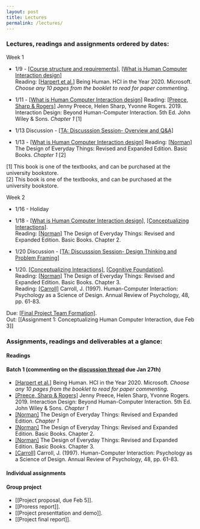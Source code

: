 ```yaml
---
layout: post
title: Lectures
permalink: /lectures/
---
```


### Lectures, readings and assignments ordered by dates:
Week 1  
- 1/9 - [[Course structure and requirements]](https://canvas.ucdavis.edu/courses/747452/files/folder/Lecture%20slides?preview=19026869), [[What is Human Computer Interaction design]](https://canvas.ucdavis.edu/courses/747452/files/folder/Lecture%20slides?preview=19027057)   
Reading:  [[Harpert et al.]](https://www.microsoft.com/en-us/research/uploads/prod/2019/03/beinghumana3-1.pdf) Being Human. HCI in the Year 2020. Microsoft. *Choose any 10 pages from the booklet to read for paper commenting*. 

- 1/11 - [[What is Human Computer Interaction design]](https://canvas.ucdavis.edu/courses/747452/files/folder/Lecture%20slides?preview=19027057)
Reading: [[Preece, Sharp & Rogers]](http://www.id-book.com/) Jenny Preece, Helen Sharp, Yvonne Rogers. 2019. Interaction Design: Beyond Human-Computer Interaction. 5th Ed. John Wiley & Sons.  *Chapter 1* [1]   

- 1/13 Discussion - [[TA: Discusssion Session- Overview and Q&A]](https://canvas.ucdavis.edu/courses/747452/files/folder/Discussion%20slides?preview=19064466)

- 1/13 - [[What is Human Computer Interaction design]](https://canvas.ucdavis.edu/courses/747452/files/folder/Lecture%20slides?preview=19027057) 
Reading: [[Norman]](https://www.basicbooks.com/titles/don-norman/the-design-of-everyday-things/9780465050659/) The Design of Everyday Things: Revised and Expanded Edition. Basic Books. *Chapter 1* [2]  

[1] This book is one of the textbooks, and can be purchased at the university bookstore.  
[2] This book is one of the textbooks, and can be purchased at the university bookstore.


Week 2
- 1/16 -  Holiday
- 1/18 - [[What is Human Computer Interaction design]](https://canvas.ucdavis.edu/courses/747452/files/folder/Lecture%20slides?preview=19027057), [[Conceptualizing Interactions]](https://canvas.ucdavis.edu/courses/747452/files/folder/Lecture%20slides?preview=19107085).  
Reading: [[Norman]](https://www.basicbooks.com/titles/don-norman/the-design-of-everyday-things/9780465050659/) The Design of Everyday Things: Revised and Expanded Edition. Basic Books. Chapter 2. 

- 1/20 Discussion - [[TA: Discusssion Session- Design Thinking and Problem Framing]]() 

- 1/20. [[Conceptualizing Interactions]](https://canvas.ucdavis.edu/courses/747452/files/folder/Lecture%20slides?preview=19107085), [[Cognitive Foundation]]().  
Reading: [[Norman]](https://www.basicbooks.com/titles/don-norman/the-design-of-everyday-things/9780465050659/) The Design of Everyday Things: Revised and Expanded Edition. Basic Books. Chapter 3.   
Reading: [[Carroll]](https://canvas.ucdavis.edu/courses/747452/files/folder/Misc%20files?preview=19106534) Carroll, J. (1997). Human-Computer Interaction: Psychology as a Science of Design. Annual Review of Psychology, 48, pp. 61-83.  
  
Due: [[Final Project Team Formation]](https://canvas.ucdavis.edu/courses/747452/assignments/1009574).  
Out: [[Assignment 1: Conceptualizing Human Computer Interaction, due Feb 3]] 



### Assignments, readings and deliverables at a glance:

#### Readings
#### Batch 1 (commenting on the [discussion thread](https://canvas.ucdavis.edu/courses/747452/discussion_topics/1055457) due Jan 27th)
- [[Harpert et al.]](https://www.microsoft.com/en-us/research/uploads/prod/2019/03/beinghumana3-1.pdf) Being Human. HCI in the Year 2020. Microsoft. *Choose any 10 pages from the booklet to read for paper commenting*. 
- [[Preece, Sharp & Rogers]](http://www.id-book.com/) Jenny Preece, Helen Sharp, Yvonne Rogers. 2019. Interaction Design: Beyond Human-Computer Interaction. 5th Ed. John Wiley & Sons. *Chapter 1*
- [[Norman]](https://www.basicbooks.com/titles/don-norman/the-design-of-everyday-things/9780465050659/) The Design of Everyday Things: Revised and Expanded Edition. *Chapter 1*  
- [[Norman]](https://www.basicbooks.com/titles/don-norman/the-design-of-everyday-things/9780465050659/) The Design of Everyday Things: Revised and Expanded Edition. Basic Books. Chapter 2. 
- [[Norman]](https://www.basicbooks.com/titles/don-norman/the-design-of-everyday-things/9780465050659/) The Design of Everyday Things: Revised and Expanded Edition. Basic Books. Chapter 3. 
- [[Carroll]](https://canvas.ucdavis.edu/courses/747452/files/folder/Misc%20files?preview=19106534) Carroll, J. (1997). Human-Computer Interaction: Psychology as a Science of Design. Annual Review of Psychology, 48, pp. 61-83.  




#### Individual assignments


#### Group project
- [[Project proposal, due Feb 5]]. 
- [[Proress report]]. 
- [[Project presenttation and demo]]. 
- [[Project final report]]. 
